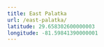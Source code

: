 ```yaml
---
title: East Palatka
url: /east-palatka/
latitude: 29.658302600000003
longitude: -81.59841390000001
---
```

